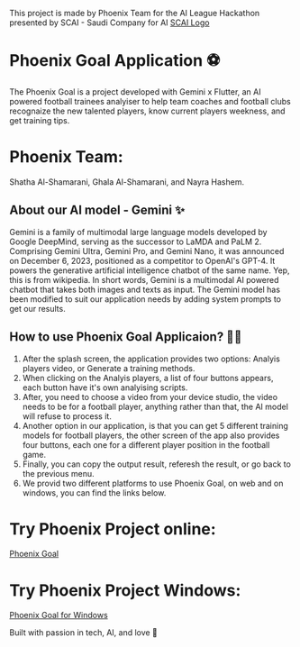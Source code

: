 This project is made by Phoenix Team for the AI League Hackathon presented by SCAI - Saudi Company for AI
[SCAI Logo](https://argaamplus.s3.amazonaws.com/35276c5e-90cc-4878-8101-9c36e14b9768.png)

# Phoenix Goal Application ⚽️
The Phoenix Goal is a project developed with Gemini x Flutter, an AI powered football trainees analyiser to help team coaches and football clubs recognaize the new talented players, know current players weekness, and get training tips.

# Phoenix Team:
Shatha Al-Shamarani, Ghala Al-Shamarani, and Nayra Hashem.

## About our AI model - Gemini ✨
Gemini is a family of multimodal large language models developed by Google DeepMind, serving as the successor to LaMDA and PaLM 2. Comprising Gemini Ultra, Gemini Pro, and Gemini Nano, it was announced on December 6, 2023, positioned as a competitor to OpenAI's GPT-4. It powers the generative artificial intelligence chatbot of the same name. Yep, this is from wikipedia. In short words, Gemini is a multimodal AI powered chatbot that takes both images and texts as input. 
The Gemini model has been modified to suit our application needs by adding system prompts to get our results.


## How to use Phoenix Goal Applicaion? 👨‍💻
1. After the splash screen, the application provides two options: Analyis players video, or Generate a training methods.
2. When clicking on the Analyis players, a list of four buttons appears, each button have it's own analyising scripts.
3. After, you need to choose a video from your device studio, the video needs to be for a football player, anything rather than that, the AI model will refuse to process it.
4. Another option in our application, is that you can get 5 different training models for football players, the other screen of the app also provides four buttons, each one for a different player position in the football game.
5. Finally, you can copy the output result, referesh the result, or go back to the previous menu.
6. We provid two different platforms to use Phoenix Goal, on web and on windows, you can find the links below.

# Try Phoenix Project online:
[Phoenix Goal](https://phoenix.starcodedev.com)

# Try Phoenix Project Windows:
[Phoenix Goal for Windows](https://drive.google.com/file/d/1iLLLaS4so2ZMrSppR4n9Hw1uN_myJGbf/view?usp=drive_link)


Built with passion in tech, AI, and love 💙
